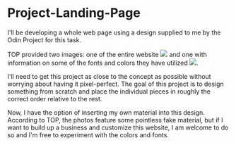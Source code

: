# Project-Landing-Page

I'll be developing a whole web page using a design supplied to me by the Odin Project for this task.

TOP provided two images: one of the entire website <img src=".images/01.png"> and one with information on some of the fonts and colors they have utilized <img src=".images/02.png">.

I'll need to get this project as close to the concept as possible without worrying about having it pixel-perfect. The goal of this project is to design something from scratch and place the individual pieces in roughly the correct order relative to the rest.

Now, I have the option of inserting my own material into this design. According to TOP, the photos feature some pointless fake material, but if I want to build up a business and customize this website, I am welcome to do so and I'm free to experiment with the colors and fonts.